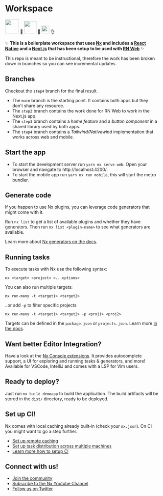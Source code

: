 # Workspace

<a alt="Nx logo" href="https://reactnative.dev" target="_blank" rel="noreferrer"><img src="https://raw.githubusercontent.com/nrwl/nx/master/images/nx-logo.png" width="45"></a> 👋 <a alt="RN logo" href="https://nx.dev" target="_blank" rel="noreferrer"><img src="https://reactnative.dev/img/header_logo.svg" width="40"></a> 🙌 <a alt="RN logo" href="https://nx.dev" target="_blank" rel="noreferrer"><img src="https://upload.wikimedia.org/wikipedia/commons/thumb/8/8e/Nextjs-logo.svg/2560px-Nextjs-logo.svg.png" height="25"></a> 👌

✨ **This is a boilerplate workspace that uses [Nx](https://nx.dev) and includes a [React Native](https://reactnative.dev) and a [Next.js](https://nextjs.org) that has been setup to be used with [RN Web](https://necolas.github.io/react-native-web)**   ✨

This repo is meant to be instructional, therefore the work has been broken down in branches so you can see incremental updates.

## Branches

Checkout the `step4` branch for the final result.

 - The `main` branch is the starting point. It contains both apps but they don't share any resource.
 - The `step2` branch contains the work done for RN Web to work in the Next.js app.
 - The `step3` branch contains a *home feature* and a *button component* in a shared library used by both apps.
 - The `step4` branch contains a *Tailwind/Nativewind* implementation that works across web and mobile.

## Start the app

- To start the development server run `yarn nx serve web`. Open your browser and navigate to http://localhost:4200/.
- To start the mobile app run `yarn nx run mobile`, this will start the metro bundler.

## Generate code

If you happen to use Nx plugins, you can leverage code generators that might come with it.

Run `nx list` to get a list of available plugins and whether they have generators. Then run `nx list <plugin-name>` to see what generators are available.

Learn more about [Nx generators on the docs](https://nx.dev/plugin-features/use-code-generators).

## Running tasks

To execute tasks with Nx use the following syntax:

```
nx <target> <project> <...options>
```

You can also run multiple targets:

```
nx run-many -t <target1> <target2>
```

..or add `-p` to filter specific projects

```
nx run-many -t <target1> <target2> -p <proj1> <proj2>
```

Targets can be defined in the `package.json` or `projects.json`. Learn more [in the docs](https://nx.dev/core-features/run-tasks).

## Want better Editor Integration?

Have a look at the [Nx Console extensions](https://nx.dev/nx-console). It provides autocomplete support, a UI for exploring and running tasks & generators, and more! Available for VSCode, IntelliJ and comes with a LSP for Vim users.

## Ready to deploy?

Just run `nx build demoapp` to build the application. The build artifacts will be stored in the `dist/` directory, ready to be deployed.

## Set up CI!

Nx comes with local caching already built-in (check your `nx.json`). On CI you might want to go a step further.

- [Set up remote caching](https://nx.dev/core-features/share-your-cache)
- [Set up task distribution across multiple machines](https://nx.dev/core-features/distribute-task-execution)
- [Learn more how to setup CI](https://nx.dev/recipes/ci)

## Connect with us!

- [Join the community](https://nx.dev/community)
- [Subscribe to the Nx Youtube Channel](https://www.youtube.com/@nxdevtools)
- [Follow us on Twitter](https://twitter.com/nxdevtools)
